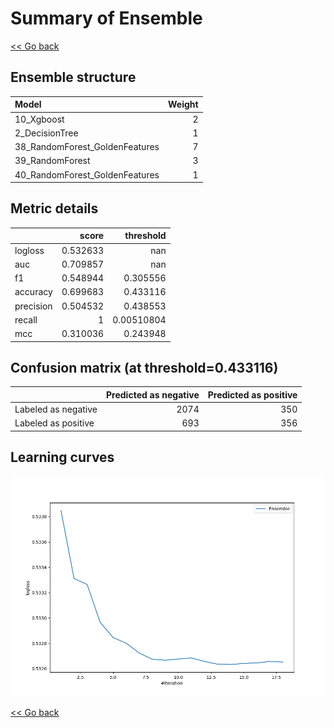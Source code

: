 # Summary of Ensemble

[<< Go back](../README.md)


## Ensemble structure
| Model                          |   Weight |
|:-------------------------------|---------:|
| 10_Xgboost                     |        2 |
| 2_DecisionTree                 |        1 |
| 38_RandomForest_GoldenFeatures |        7 |
| 39_RandomForest                |        3 |
| 40_RandomForest_GoldenFeatures |        1 |

## Metric details
|           |    score |    threshold |
|:----------|---------:|-------------:|
| logloss   | 0.532633 | nan          |
| auc       | 0.709857 | nan          |
| f1        | 0.548944 |   0.305556   |
| accuracy  | 0.699683 |   0.433116   |
| precision | 0.504532 |   0.438553   |
| recall    | 1        |   0.00510804 |
| mcc       | 0.310036 |   0.243948   |


## Confusion matrix (at threshold=0.433116)
|                     |   Predicted as negative |   Predicted as positive |
|:--------------------|------------------------:|------------------------:|
| Labeled as negative |                    2074 |                     350 |
| Labeled as positive |                     693 |                     356 |

## Learning curves
![Learning curves](learning_curves.png)

[<< Go back](../README.md)
